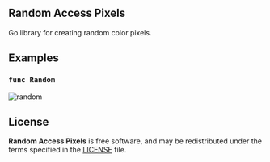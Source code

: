 Random Access Pixels
--------------------
Go library for creating random color pixels.

Examples
--------
### `func Random`
![random](https://user-images.githubusercontent.com/764518/29551224-5aa8f2c2-86d7-11e7-99fa-69b1460e0598.png)

License
--------
**Random Access Pixels** is free software, and may be redistributed under the terms specified in the [LICENSE](/LICENSE) file.
